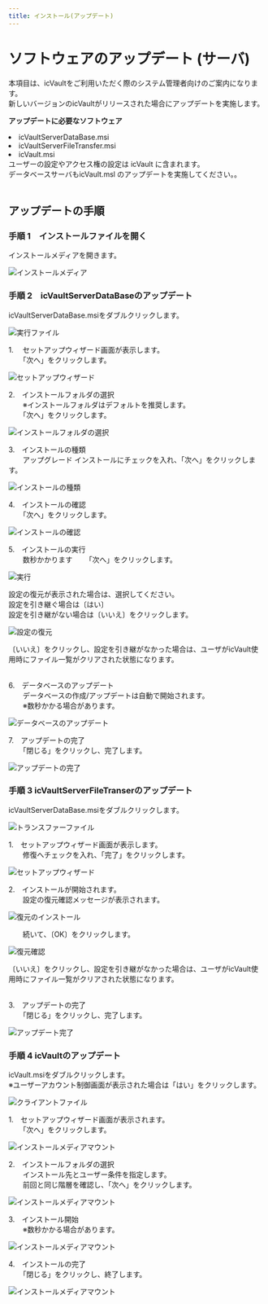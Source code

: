 ```yaml
---
title: インストール(アップデート)
---
```


# ソフトウェアのアップデート (サーバ)
本項目は、icVaultをご利用いただく際のシステム管理者向けのご案内になります。<br>
新しいバージョンのicVaultがリリースされた場合にアップデートを実施します。

**アップデートに必要なソフトウェア** 
<li>icVaultServerDataBase.msi</li>
<li>icVaultServerFileTransfer.msi</li>
<li>icVault.msi</li>  

<div class="note">
ユーザーの設定やアクセス権の設定は icVault に含まれます。<br>
データベースサーバもicVault.msl のアップデートを実施してください。。
</div>
<br>

## アップデートの手順

### 手順 1　インストールファイルを開く

インストールメディアを開きます。

![インストールメディア](./img/Install_re_001.png)


### 手順 2　icVaultServerDataBaseのアップデート

icVaultServerDataBase.msiをダブルクリックします。

![実行ファイル](./img/icVaultSDB_re_001.png)

1.　 セットアップウィザード画面が表示します。<br>
　　「次へ」をクリックします。

![セットアップウィザード](./img/icVaultSDB_001.png)

2.　インストールフォルダの選択<br>
　　※インストールフォルダはデフォルトを推奨します。<br>
　　「次へ」をクリックします。

![インストールフォルダの選択](./img/icVaultSDB_002.png)

3.　インストールの種類<br>
　　アップグレード インストールにチェックを入れ、「次へ」をクリックします。

![インストールの種類](./img/icVaultSDB_010.png)

4.　インストールの確認<br>
　　「次へ」をクリックします。

![インストールの確認](./img/icVaultSDB_004.png)

5.　インストールの実行<br>
　　数秒かかります
　　「次へ」をクリックします。

![実行](./img/icVaultSDB_005.png)

設定の復元が表示された場合は、選択してください。<br>
設定を引き継ぐ場合は〔はい〕<br>
設定を引き継がない場合は〔いいえ〕をクリックします。<br>

![設定の復元](./img/icVaultSDB_011.png)

<div class="note">
〔いいえ〕をクリックし、設定を引き継がなかった場合は、ユーザがicVault使用時にファイル一覧がクリアされた状態になります。
</div>
<br>

6.　データベースのアップデート<br>
　　データベースの作成/アップデートは自動で開始されます。<br>
　　※数秒かかる場合があります。

![データベースのアップデート](./img/icVaultSDB_007.png)

7.　アップデートの完了<br>
　　「閉じる」をクリックし、完了します。

![アップデートの完了](./img/icVaultSDB_009.png)


### 手順 3 icVaultServerFileTranserのアップデート
icVaultServerDataBase.msiをダブルクリックします。

![トランスファーファイル](./img/Trans_install_re_001.png)

1.　セットアップウィザード画面が表示します。<br>
　　修復へチェックを入れ、「完了」をクリックします。

![セットアップウィザード](./img/Trans_install_re_002.png)

2.　インストールが開始されます。<br>
　　設定の復元確認メッセージが表示されます。<br>

![復元のインストール](./img/Trans_install_re_003.png)

　　続いて、〔OK〕をクリックします。

![復元確認](./img/Trans_install_re_004.png)

<div class="note">
〔いいえ〕をクリックし、設定を引き継がなかった場合は、ユーザがicVault使用時にファイル一覧がクリアされた状態になります。
</div>
<br>

3.　アップデートの完了<br>
　　「閉じる」をクリックし、完了します。

![アップデート完了](./img/Trans_install_re_005.png)


### 手順 4 icVaultのアップデート
icVault.msiをダブルクリックします。<br>
※ユーザーアカウント制御画面が表示された場合は「はい」をクリックします。

![クライアントファイル](./img/icVault_install_re_001.png)

1.　セットアップウィザード画面が表示されます。<br>
　　「次へ」をクリックします。

![インストールメディアマウント](./img/Cli/Client_wizard.png)

2.　インストールフォルダの選択<br>
　　インストール先とユーザー条件を指定します。<br>
　　前回と同じ階層を確認し、「次へ」をクリックします。

![インストールメディアマウント](./img/Cli/Client_wizard_2.png)

3.　インストール開始<br>
　　※数秒かかる場合があります。

![インストールメディアマウント](./img/Cli/Client_wizard_4.png)

4.　インストールの完了<br>
　　「閉じる」をクリックし、終了します。

![インストールメディアマウント](./img/Cli/Client_wizard_5.png)
